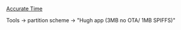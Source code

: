 [Accurate Time](https://lastminuteengineers.com/esp32-ntp-server-date-time-tutorial/)

Tools -> partition scheme -> "Hugh app (3MB no OTA/ 1MB SPIFFS)"

